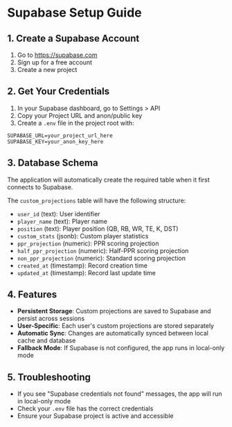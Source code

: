 # Supabase Setup Guide

## 1. Create a Supabase Account
1. Go to https://supabase.com
2. Sign up for a free account
3. Create a new project

## 2. Get Your Credentials
1. In your Supabase dashboard, go to Settings > API
2. Copy your Project URL and anon/public key
3. Create a `.env` file in the project root with:
```
SUPABASE_URL=your_project_url_here
SUPABASE_KEY=your_anon_key_here
```

## 3. Database Schema
The application will automatically create the required table when it first connects to Supabase.

The `custom_projections` table will have the following structure:
- `user_id` (text): User identifier
- `player_name` (text): Player name
- `position` (text): Player position (QB, RB, WR, TE, K, DST)
- `custom_stats` (jsonb): Custom player statistics
- `ppr_projection` (numeric): PPR scoring projection
- `half_ppr_projection` (numeric): Half-PPR scoring projection
- `non_ppr_projection` (numeric): Standard scoring projection
- `created_at` (timestamp): Record creation time
- `updated_at` (timestamp): Record last update time

## 4. Features
- **Persistent Storage**: Custom projections are saved to Supabase and persist across sessions
- **User-Specific**: Each user's custom projections are stored separately
- **Automatic Sync**: Changes are automatically synced between local cache and database
- **Fallback Mode**: If Supabase is not configured, the app runs in local-only mode

## 5. Troubleshooting
- If you see "Supabase credentials not found" messages, the app will run in local-only mode
- Check your `.env` file has the correct credentials
- Ensure your Supabase project is active and accessible 